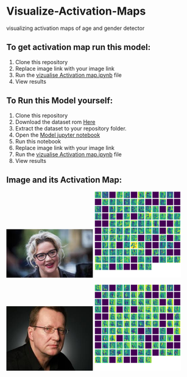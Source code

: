# Visualize-Activation-Maps
visualizing activation maps of age and gender detector
## To get activation map run this model:
1. Clone this repository
2. Replace image link with your image link
3. Run the [vizualise Activation map.ipynb](https://github.com/poojachowdary9866/Visualize-Activation-Maps/blob/main/Visualize%20Activation%20Maps.ipynb) file
4. View results

## To Run this Model yourself:
1. Clone this repository
2. Download the dataset rom [Here](https://www.kaggle.com/datasets/jangedoo/utkface-new)
3. Extract the dataset to your repository folder.
4. Open the [Model jupyter notebook](https://github.com/poojachowdary9866/Visualize-Activation-Maps/blob/main/model-1.ipynb)
5. Run this notebook
6. Replace image link with your image link
7. Run the [vizualise Activation map.ipynb](https://github.com/poojachowdary9866/Visualize-Activation-Maps/blob/main/Visualize%20Activation%20Maps.ipynb) file
8. View results

## Image and its Activation Map:

<p float="left">
  <img src="https://github.com/poojachowdary9866/Visualize-Activation-Maps/blob/main/image.jfif" width="45%" />
  <img src="https://github.com/poojachowdary9866/Visualize-Activation-Maps/blob/main/Activtion%20Map.png" width="45%" />
</p>
<p float="left">
  <img src="https://github.com/poojachowdary9866/Visualize-Activation-Maps/blob/main/image2.jfif" width="45%" />
  <img src="https://github.com/poojachowdary9866/Visualize-Activation-Maps/blob/main/Activation%20Map2.png" width="45%" />
</p>
